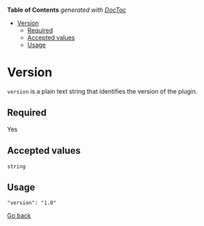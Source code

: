 <!-- START doctoc generated TOC please keep comment here to allow auto update -->
<!-- DON'T EDIT THIS SECTION, INSTEAD RE-RUN doctoc TO UPDATE -->
**Table of Contents**  *generated with [DocToc](https://github.com/thlorenz/doctoc)*

- [Version](#version)
  - [Required](#required)
  - [Accepted values](#accepted-values)
  - [Usage](#usage)

<!-- END doctoc generated TOC please keep comment here to allow auto update -->

# Version

`version` is a plain text string that identifies the version of the plugin.

## Required
Yes

## Accepted values
`string`

## Usage
```
"version": "1.0"
```

[Go back](MANIFEST.md)
